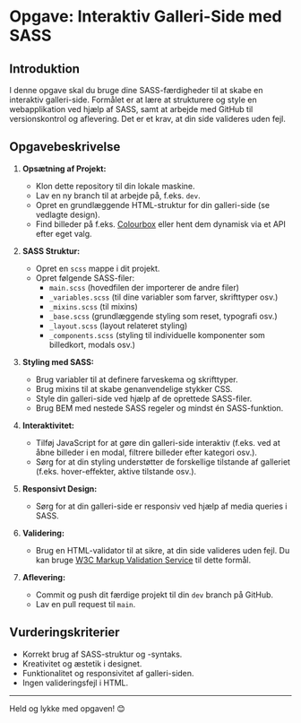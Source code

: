 # Opgave: Interaktiv Galleri-Side med SASS

## Introduktion
I denne opgave skal du bruge dine SASS-færdigheder til at skabe en interaktiv galleri-side. Formålet er at lære at strukturere og style en webapplikation ved hjælp af SASS, samt at arbejde med GitHub til versionskontrol og aflevering. Det er et krav, at din side valideres uden fejl.

## Opgavebeskrivelse
1. **Opsætning af Projekt:**
   - Klon dette repository til din lokale maskine.
   - Lav en ny branch til at arbejde på, f.eks. `dev`. 
   - Opret en grundlæggende HTML-struktur for din galleri-side (se vedlagte design).
   - Find billeder på f.eks. [Colourbox](https://www.colourbox.com/) eller hent dem dynamisk via et API efter eget valg.

2. **SASS Struktur:**
   - Opret en `scss` mappe i dit projekt.
   - Opret følgende SASS-filer:
     - `main.scss` (hovedfilen der importerer de andre filer)
     - `_variables.scss` (til dine variabler som farver, skrifttyper osv.)
     - `_mixins.scss` (til mixins)
     - `_base.scss` (grundlæggende styling som reset, typografi osv.)
     - `_layout.scss` (layout relateret styling)
     - `_components.scss` (styling til individuelle komponenter som billedkort, modals osv.)

3. **Styling med SASS:**
   - Brug variabler til at definere farveskema og skrifttyper.
   - Brug mixins til at skabe genanvendelige stykker CSS.
   - Style din galleri-side ved hjælp af de oprettede SASS-filer.
   - Brug BEM med nestede SASS regeler og mindst én SASS-funktion.

4. **Interaktivitet:**
   - Tilføj JavaScript for at gøre din galleri-side interaktiv (f.eks. ved at åbne billeder i en modal, filtrere billeder efter kategori osv.).
   - Sørg for at din styling understøtter de forskellige tilstande af galleriet (f.eks. hover-effekter, aktive tilstande osv.).

5. **Responsivt Design:**
   - Sørg for at din galleri-side er responsiv ved hjælp af media queries i SASS.

6. **Validering:**
   - Brug en HTML-validator til at sikre, at din side valideres uden fejl. Du kan bruge [W3C Markup Validation Service](https://validator.w3.org/) til dette formål.

7. **Aflevering:**
   - Commit og push dit færdige projekt til din `dev` branch på GitHub.
   - Lav en pull request til `main`.

## Vurderingskriterier
- Korrekt brug af SASS-struktur og -syntaks.
- Kreativitet og æstetik i designet.
- Funktionalitet og responsivitet af galleri-siden.
- Ingen valideringsfejl i HTML.

---

Held og lykke med opgaven! 😊
